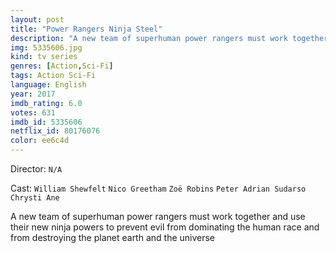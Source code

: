 ```yaml
---
layout: post
title: "Power Rangers Ninja Steel"
description: "A new team of superhuman power rangers must work together and use their new ninja powers to prevent evil from dominating the human race and from destroying the planet earth and the universe.."
img: 5335606.jpg
kind: tv series
genres: [Action,Sci-Fi]
tags: Action Sci-Fi 
language: English
year: 2017
imdb_rating: 6.0
votes: 631
imdb_id: 5335606
netflix_id: 80176076
color: ee6c4d
---
```

Director: `N/A`  

Cast: `William Shewfelt` `Nico Greetham` `Zoë Robins` `Peter Adrian Sudarso` `Chrysti Ane` 

A new team of superhuman power rangers must work together and use their new ninja powers to prevent evil from dominating the human race and from destroying the planet earth and the universe